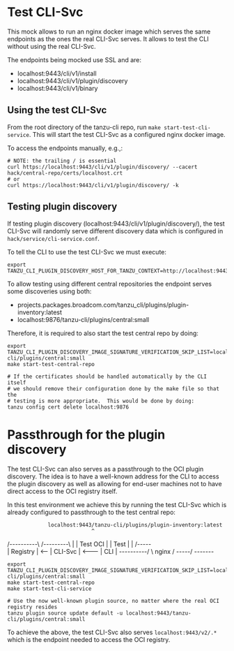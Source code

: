 # Test CLI-Svc

This mock allows to run an nginx docker image which serves the same endpoints as
the ones the real CLI-Svc serves.  It allows to test the CLI without using the
real CLI-Svc.

The endpoints being mocked use SSL and are:

- localhost:9443/cli/v1/install
- localhost:9443/cli/v1/plugin/discovery
- localhost:9443/cli/v1/binary

## Using the test CLI-Svc

From the root directory of the tanzu-cli repo, run `make start-test-cli-service`.
This will start the test CLI-Svc as a configured nginx docker image.

To access the endpoints manually, e.g.,:

```console
# NOTE: the trailing / is essential
curl https://localhost:9443/cli/v1/plugin/discovery/ --cacert hack/central-repo/certs/localhost.crt
# or
curl https://localhost:9443/cli/v1/plugin/discovery/ -k
```

## Testing plugin discovery

If testing plugin discovery (localhost:9443/cli/v1/plugin/discovery/), the
test CLI-Svc will randomly serve different discovery data which is configured in
`hack/service/cli-service.conf`.

To tell the CLI to use the test CLI-Svc we must execute:

```console
export TANZU_CLI_PLUGIN_DISCOVERY_HOST_FOR_TANZU_CONTEXT=http://localhost:9443
```

To allow testing using different central repositories the endpoint serves some
discoveries using both:

- projects.packages.broadcom.com/tanzu_cli/plugins/plugin-inventory:latest
- localhost:9876/tanzu-cli/plugins/central:small

Therefore, it is required to also start the test central repo by doing:

```console
export TANZU_CLI_PLUGIN_DISCOVERY_IMAGE_SIGNATURE_VERIFICATION_SKIP_LIST=localhost:9876/tanzu-cli/plugins/central:small
make start-test-central-repo

# If the certificates should be handled automatically by the CLI itself
# we should remove their configuration done by the make file so that the
# testing is more appropriate.  This would be done by doing:
tanzu config cert delete localhost:9876
```

# Passthrough for the plugin discovery

The test CLI-Svc can also serves as a passthrough to the OCI plugin discovery.
The idea is to have a well-known address for the CLI to access the plugin discovery
as well as allowing for end-user machines not to have direct access to the OCI
registry itself.

In this test environment we achieve this by running the test CLI-Svc
which is already configured to passthrough to the test central repo:


                 localhost:9443/tanzu-cli/plugins/plugin-inventory:latest
                               ^
/----------\     /---------\   |
| Test OCI |     |  Test   |   |  /-----\
| Registry | <-- | CLI-Svc | <--- | CLI |
\----------/     \  nginx  /      \-----/
                   -------

```console
export TANZU_CLI_PLUGIN_DISCOVERY_IMAGE_SIGNATURE_VERIFICATION_SKIP_LIST=localhost:9443/tanzu-cli/plugins/central:small
make start-test-central-repo
make start-test-cli-service

# Use the now well-known plugin source, no matter where the real OCI registry resides
tanzu plugin source update default -u localhost:9443/tanzu-cli/plugins/central:small
```

To achieve the above, the test CLI-Svc also serves `localhost:9443/v2/.*` which is the endpoint
needed to access the OCI registry.
